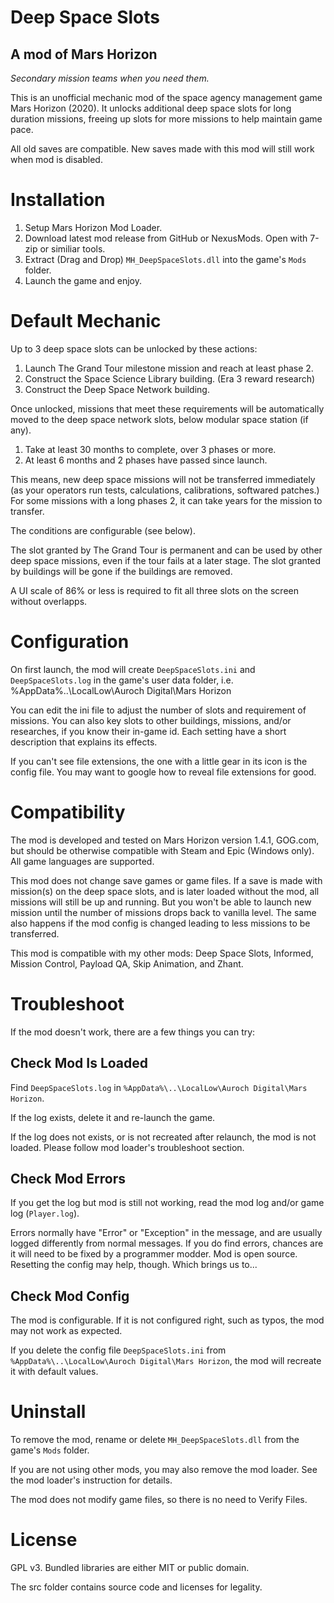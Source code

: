 # ﻿Deep Space Slots #
## A mod of Mars Horizon ##

*Secondary mission teams when you need them.*

This is an unofficial mechanic mod of the space agency management game Mars Horizon (2020).
It unlocks additional deep space slots for long duration missions, freeing up slots for more missions to help maintain game pace.

All old saves are compatible.
New saves made with this mod will still work when mod is disabled.


# Installation #

1. Setup Mars Horizon Mod Loader.
2. Download latest mod release from GitHub or NexusMods.  Open with 7-zip or similiar tools.
3. Extract (Drag and Drop) `MH_DeepSpaceSlots.dll` into the game's `Mods` folder.
4. Launch the game and enjoy.


# Default Mechanic #

Up to 3 deep space slots can be unlocked by these actions:

1. Launch The Grand Tour milestone mission and reach at least phase 2.
2. Construct the Space Science Library building. (Era 3 reward research)
3. Construct the Deep Space Network building.

Once unlocked, missions that meet these requirements will be automatically moved to the deep space network slots, below modular space station (if any).

1. Take at least 30 months to complete, over 3 phases or more.
2. At least 6 months and 2 phases have passed since launch.

This means, new deep space missions will not be transferred immediately (as your operators run tests, calculations, calibrations, softwared patches.)
For some missions with a long phases 2, it can take years for the mission to transfer.

The conditions are configurable (see below).

The slot granted by The Grand Tour is permanent and can be used by other deep space missions, even if the tour fails at a later stage.
The slot granted by buildings will be gone if the buildings are removed.

A UI scale of 86% or less is required to fit all three slots on the screen without overlapps.


# Configuration #

On first launch, the mod will create `DeepSpaceSlots.ini` and `DeepSpaceSlots.log` in the game's user data folder,
i.e. %AppData%\..\LocalLow\Auroch Digital\Mars Horizon

You can edit the ini file to adjust the number of slots and requirement of missions.
You can also key slots to other buildings, missions, and/or researches, if you know their in-game id.
Each setting have a short description that explains its effects.

If you can't see file extensions, the one with a little gear in its icon is the config file.
You may want to google how to reveal file extensions for good.


# Compatibility #

The mod is developed and tested on Mars Horizon version 1.4.1, GOG.com,
but should be otherwise compatible with Steam and Epic (Windows only).
All game languages are supported.

This mod does not change save games or game files.
If a save is made with mission(s) on the deep space slots, and is later loaded without the mod,
all missions will still be up and running. But you won't be able to launch new mission until the number of missions drops back to vanilla level.
The same also happens if the mod config is changed leading to less missions to be transferred.

This mod is compatible with my other mods: Deep Space Slots, Informed, Mission Control, Payload QA, Skip Animation, and Zhant.



# Troubleshoot #

If the mod doesn't work, there are a few things you can try:

## Check Mod Is Loaded

Find `DeepSpaceSlots.log` in `%AppData%\..\LocalLow\Auroch Digital\Mars Horizon`.

If the log exists, delete it and re-launch the game.

If the log does not exists, or is not recreated after relaunch, the mod is not loaded.
Please follow mod loader's troubleshoot section.

## Check Mod Errors

If you get the log but mod is still not working, read the mod log and/or game log (`Player.log`).

Errors normally have "Error" or "Exception" in the message, and are usually logged differently from normal messages.
If you do find errors, chances are it will need to be fixed by a programmer modder.  Mod is open source.
Resetting the config may help, though.  Which brings us to...

## Check Mod Config

The mod is configurable.  If it is not configured right, such as typos, the mod may not work as expected.

If you delete the config file `DeepSpaceSlots.ini` from `%AppData%\..\LocalLow\Auroch Digital\Mars Horizon`,
the mod will recreate it with default values.


# Uninstall #

To remove the mod, rename or delete `MH_DeepSpaceSlots.dll` from the game's `Mods` folder.

If you are not using other mods, you may also remove the mod loader.
See the mod loader's instruction for details.

The mod does not modify game files, so there is no need to Verify Files.


# License #

GPL v3.  Bundled libraries are either MIT or public domain.

The src folder contains source code and licenses for legality.